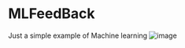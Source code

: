 # MLFeedBack
Just a simple example of Machine learning 
![image](https://user-images.githubusercontent.com/56658191/125382208-3c6d5e00-e363-11eb-84cb-7948b9b771b6.png)

